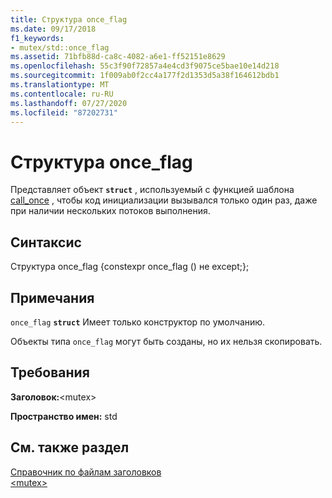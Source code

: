 ```yaml
---
title: Структура once_flag
ms.date: 09/17/2018
f1_keywords:
- mutex/std::once_flag
ms.assetid: 71bfb88d-ca8c-4082-a6e1-ff52151e8629
ms.openlocfilehash: 55c3f90f72857a4e4cd3f9075ce5bae10e14d218
ms.sourcegitcommit: 1f009ab0f2cc4a177f2d1353d5a38f164612bdb1
ms.translationtype: MT
ms.contentlocale: ru-RU
ms.lasthandoff: 07/27/2020
ms.locfileid: "87202731"
---
```

# <a name="once_flag-structure"></a>Структура once_flag

Представляет объект **`struct`** , используемый с функцией шаблона [call_once](../standard-library/mutex-functions.md#call_once) , чтобы код инициализации вызывался только один раз, даже при наличии нескольких потоков выполнения.

## <a name="syntax"></a>Синтаксис

Структура once_flag {constexpr once_flag () не except;};

## <a name="remarks"></a>Примечания

`once_flag` **`struct`** Имеет только конструктор по умолчанию.

Объекты типа `once_flag` могут быть созданы, но их нельзя скопировать.

## <a name="requirements"></a>Требования

**Заголовок:**\<mutex>

**Пространство имен:** std

## <a name="see-also"></a>См. также раздел

[Справочник по файлам заголовков](../standard-library/cpp-standard-library-header-files.md)\
[\<mutex>](../standard-library/mutex.md)
